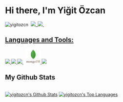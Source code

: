 # Hi there, I'm Yiğit Özcan
<img src="https://komarev.com/ghpvc/?username=yigitozcn&label=Profile+Viewers&style=plastic&color=blue" alt="yigitozcn" />&nbsp;
<a href="https://instagram.com/yiit.ozcn"><img src="https://img.shields.io/static/v1?label=Follow&message=yiit.ozcn&color=red&style=plastic&logo=Instagram"/>&nbsp;
<a href="https://github.com/LegendGru/"><img src="https://img.shields.io/static/v1?label=My+Other&message=Github%20Account&color=bluet&style=plastic&"/>&nbsp;

## Languages and Tools:

<p align="left"> 
    <a href="https://developer.mozilla.org/en-US/docs/Web/JavaScript" target="_blank"> <img src="https://img.icons8.com/color/48/000000/javascript.png"/> </a> 
    <a href="https://www.w3.org/html/" target="_blank"> <img src="https://img.icons8.com/color/48/000000/html-5.png"/> </a>  
    <a style="padding-right:8px;" href="https://nodejs.org" target="_blank"> <img src="https://img.icons8.com/color/48/000000/nodejs.png"/> </a> 
    <a href="https://www.mongodb.com/" target="_blank"> <img src="https://raw.githubusercontent.com/devicons/devicon/master/icons/mongodb/mongodb-original-wordmark.svg" alt="mongodb" width="48" height="48"/> </a> 
    <a href="https://git-scm.com/" target="_blank"> <img src="https://img.icons8.com/color/48/000000/git.png"/> </a> 
    
    
## My Github Stats

  <br/>
    <a href="https://github.com/yigitozcn/github-readme-stats"><img alt="yigitozcn's Github Stats" src="https://github-readme-stats.vercel.app/api?username=yigitozcn&show_icons=true&count_private=true&theme=react&hide_border=true&bg_color=0D1117" /></a>
  <a href="https://github.com/yigitozcn/github-readme-stats"><img alt="yigitozcn's Top Languages" src="https://github-readme-stats.vercel.app/api/top-langs/?username=SubhamRaoniar28&langs_count=8&count_private=true&layout=compact&theme=react&hide_border=true&bg_color=0D1117" /></a>
  <br/>
